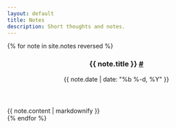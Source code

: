 ```yaml
---
layout: default
title: Notes
description: Short thoughts and notes.
---
```


<div class="notes">
    {% for note in site.notes reversed %}
    <article class="note">
        <header class="note-heading">
            <h3 class="note-title">{{ note.title }} <a href="{{ note.url }}">#</a></h3>
            <time class="note-date" datetime="{{ note.date | date: '%F' }}">{{ note.date | date: "%b %-d, %Y" }}</time>
        </header>
        <div class="note-contents">
        {{ note.content | markdownify }}
        </div>
    </article>
    {% endfor %}
</div>